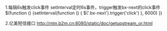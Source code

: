1.每隔6s触发click事件  setInterval定时6s事件，trigger触发bx-next的click事件
$(function () {setInterval(function () { $('.bx-next').trigger('click') }, 6000) })

2.亿美短信接口
http://mtn.b2m.cn:8080/static/doc/getupstream_or.html
